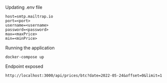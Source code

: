 Updating .env file

```
host=smtp.mailtrap.io
port=<port>
username=<username>
password=<password>
max=<maxPrice>
min=<minPrice>
```

Running the application

```
docker-compose up
```

Endpoint exposed

```
http://localhost:3000/api/prices/btc?date=2022-05-24&offset=0&limit=1

```
